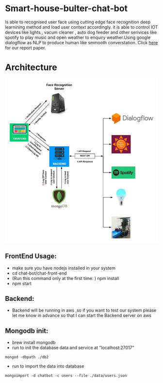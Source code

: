 # Smart-house-bulter-chat-bot
Is able to recognised user face using cutting edge face recognition deep learnining method and load user context accordingly. it is able to control IOT devices like lights , vacum cleaner , auto dog feeder and other serivices like spotify to play music and open weather to enquiry weather.Using google dialogflow as NLP to produce human like smmooth converstation. Click [here](9900_project.pdf) for our report paper.
# Architecture
![archetect](architect.png)
## FrontEnd Usage:
* make sure you have nodejs installed in your system
* cd chat-bot/chat-front-end
* (Run this command only at the first time: ) npm install
* npm start

## Backend: 
* Backend will be running in aws ,so if you want to test our system please let me know in advance so that I can start the 
Backend server on aws
## Mongodb init:
* brew install mongodb
* run to init the database data and service at "localhost:27017"
```shell
mongod -dbpath ./db2
```
* run to import the data into database
```shell
mongoimport -d chatbot -c users --file ./data/users.json
```

